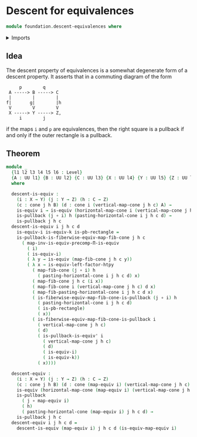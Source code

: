 # Descent for equivalences

```agda
module foundation.descent-equivalences where
```

<details><summary>Imports</summary>

```agda
open import foundation.cones-over-cospans
open import foundation.equivalences
open import foundation.functoriality-fibers-of-maps
open import foundation.universe-levels

open import foundation-core.function-types
open import foundation-core.functoriality-dependent-function-types
open import foundation-core.pullbacks
```

</details>

## Idea

The descent property of equivalences is a somewhat degenerate form of a descent
property. It asserts that in a commuting diagram of the form

```text
     p        q
 A -----> B -----> C
 |        |        |
f|       g|        |h
 V        V        V
 X -----> Y -----> Z,
     i        j
```

if the maps `i` and `p` are equivalences, then the right square is a pullback if
and only if the outer rectangle is a pullback.

## Theorem

```agda
module _
  {l1 l2 l3 l4 l5 l6 : Level}
  {A : UU l1} {B : UU l2} {C : UU l3} {X : UU l4} {Y : UU l5} {Z : UU l6}
  where

  descent-is-equiv :
    (i : X → Y) (j : Y → Z) (h : C → Z)
    (c : cone j h B) (d : cone i (vertical-map-cone j h c) A) →
    is-equiv i → is-equiv (horizontal-map-cone i (vertical-map-cone j h c) d) →
    is-pullback (j ∘ i) h (pasting-horizontal-cone i j h c d) →
    is-pullback j h c
  descent-is-equiv i j h c d
    is-equiv-i is-equiv-k is-pb-rectangle =
    is-pullback-is-fiberwise-equiv-map-fib-cone j h c
      ( map-inv-is-equiv-precomp-Π-is-equiv
        ( i)
        ( is-equiv-i)
        ( λ y → is-equiv (map-fib-cone j h c y))
        ( λ x → is-equiv-left-factor-htpy
          ( map-fib-cone (j ∘ i) h
            ( pasting-horizontal-cone i j h c d) x)
          ( map-fib-cone j h c (i x))
          ( map-fib-cone i (vertical-map-cone j h c) d x)
          ( map-fib-pasting-horizontal-cone i j h c d x)
          ( is-fiberwise-equiv-map-fib-cone-is-pullback (j ∘ i) h
            ( pasting-horizontal-cone i j h c d)
            ( is-pb-rectangle)
            ( x))
          ( is-fiberwise-equiv-map-fib-cone-is-pullback i
            ( vertical-map-cone j h c)
            ( d)
            ( is-pullback-is-equiv' i
              ( vertical-map-cone j h c)
              ( d)
              ( is-equiv-i)
              ( is-equiv-k))
            ( x))))

  descent-equiv :
    (i : X ≃ Y) (j : Y → Z) (h : C → Z)
    (c : cone j h B) (d : cone (map-equiv i) (vertical-map-cone j h c) A) →
    is-equiv (horizontal-map-cone (map-equiv i) (vertical-map-cone j h c) d) →
    is-pullback
      ( j ∘ map-equiv i)
      ( h)
      ( pasting-horizontal-cone (map-equiv i) j h c d) →
    is-pullback j h c
  descent-equiv i j h c d =
    descent-is-equiv (map-equiv i) j h c d (is-equiv-map-equiv i)
```
